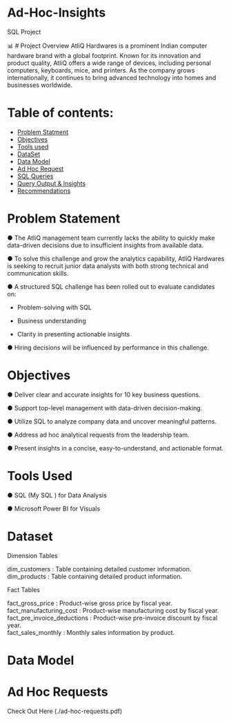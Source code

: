 # Ad-Hoc-Insights

SQL Project

📊 # Project Overview
AtliQ Hardwares is a prominent Indian computer hardware brand with a global footprint. Known for its innovation and product quality, AtliQ offers a wide range of devices, including personal computers, keyboards, mice, and printers. As the company grows internationally, it continues to bring advanced technology into homes and businesses worldwide.

# Table of contents:

- [Problem Statment](#Probelm_statement)
- [Objectives](#objectives)
- [Tools used](#Tools_Used)
- [DataSet](#Dataset)
- [Data Model](#Data_Model)
- [Ad Hoc Request](#Ad_Hoc_Request)
- [SQL Queries](#SQL_Queries)
- [Query Output & Insights](#Query_Output_&_Insights)
- [Recommendations](#Recommendations)

# Problem Statement
 
● The AtliQ management team currently lacks the ability to quickly make data-driven decisions due to insufficient insights from available data.

● To solve this challenge and grow the analytics capability, AtliQ Hardwares is seeking to recruit junior data analysts with both strong technical and communication skills.

● A structured SQL challenge has been rolled out to evaluate candidates on:

- Problem-solving with SQL

- Business understanding

- Clarity in presenting actionable insights

● Hiring decisions will be influenced by performance in this challenge.

# Objectives

● Deliver clear and accurate insights for 10 key business questions.

● Support top-level management with data-driven decision-making.

● Utilize SQL to analyze company data and uncover meaningful patterns.

● Address ad hoc analytical requests from the leadership team.

● Present insights in a concise, easy-to-understand, and actionable format.

# Tools Used

● SQL (My SQL ) for Data Analysis

● Microsoft Power BI for Visuals

# Dataset

Dimension Tables

dim_customers : Table containing detailed customer information.  
dim_products : Table containing detailed product information.

Fact Tables

fact_gross_price : Product-wise gross price by fiscal year.  
fact_manufacturing_cost : Product-wise manufacturing cost by fiscal year.  
fact_pre_invoice_deductions : Product-wise pre-invoice discount by fiscal year.  
fact_sales_monthly : Monthly sales information by product.

# Data Model

[](Presentation-Ad-Hoc-Insights.pdf)

# Ad Hoc Requests

Check Out Here (./ad-hoc-requests.pdf)
